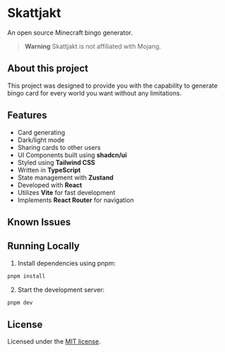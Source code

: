 # Skattjakt

An open source Minecraft bingo generator.

> **Warning**
> Skattjakt is not affiliated with Mojang.

## About this project

This project was designed to provide you with the capability to generate bingo card for every world you want without any limitations.

## Features

- Сard generating
- Dark/light mode
- Sharing cards to other users
- UI Components built using **shadcn/ui**
- Styled using **Tailwind CSS**
- Written in **TypeScript**
- State management with **Zustand**
- Developed with **React**
- Utilizes **Vite** for fast development
- Implements **React Router** for navigation

## Known Issues

## Running Locally

1. Install dependencies using pnpm:

```sh
pnpm install
```

2. Start the development server:

```sh
pnpm dev
```

## License

Licensed under the [MIT license](https://github.com/ImDarkly/skattjakt/blob/main/LICENSE).
